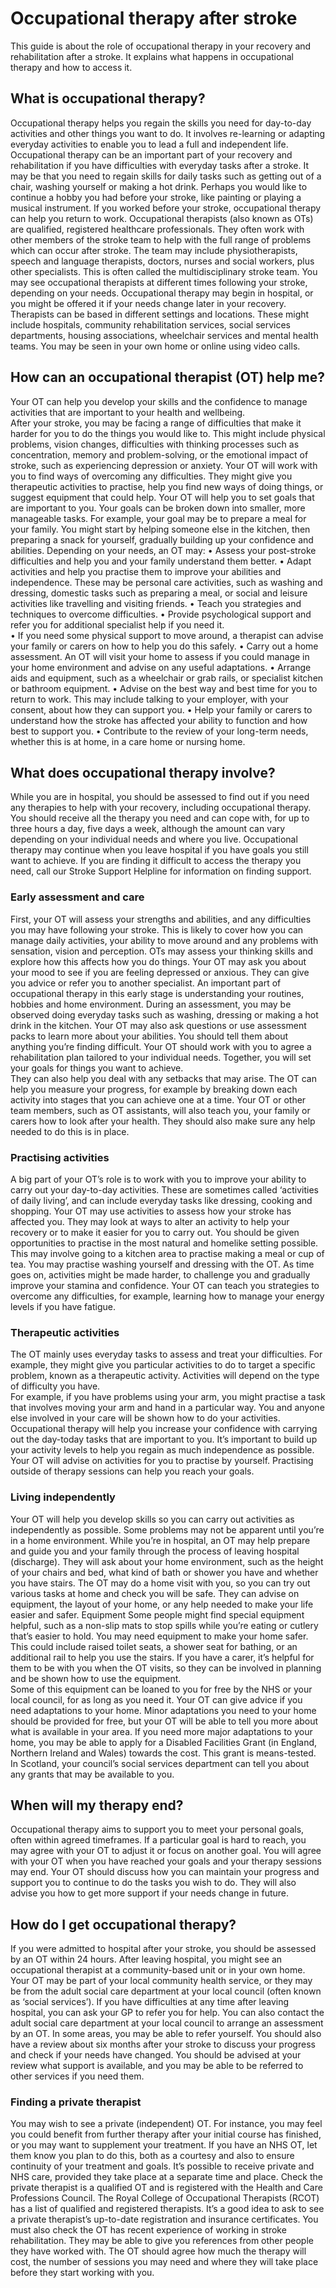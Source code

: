 # Occupational therapy after stroke
This guide is about the role of occupational therapy in your recovery and rehabilitation after a stroke. It explains what happens in occupational therapy and how to access it.

## What is occupational therapy? 
Occupational therapy helps you regain the skills you need for day-to-day activities and other things you want to do. It involves re-learning or adapting everyday activities to enable you to lead a full and independent life. Occupational therapy can be an important part of your recovery and rehabilitation if you have difficulties with everyday tasks after a stroke. 
It may be that you need to regain skills for daily tasks such as getting out of a chair, washing yourself or making a hot drink. Perhaps you would like to continue a hobby you had before your stroke, like painting or playing a musical instrument. If you worked before your stroke, occupational therapy can help you return to work. 
Occupational therapists (also known as OTs) are qualified, registered healthcare professionals. They often work with other members of the stroke team to help with the full range of problems which can occur after stroke.                The team may include physiotherapists, speech and language therapists, doctors, nurses and social workers, plus other specialists. This is often called the multidisciplinary stroke team. 
You may see occupational therapists at different times following your stroke, depending on your needs. Occupational therapy may begin in hospital, or you might be offered it if your needs change later in your recovery. Therapists can be based in different settings and locations. These might include hospitals, community rehabilitation services, social services departments, housing associations, wheelchair services and mental health teams. You may be seen in your own home or online using video calls. 
## How can an occupational therapist (OT) help me?
Your OT can help you develop your skills and the confidence to manage activities that are important to your health and wellbeing.                                                    
After your stroke, you may be facing a range of difficulties that make it harder for you to do the things you would like to. This might include physical problems, vision changes, difficulties with thinking processes such as concentration, memory and problem-solving, or the emotional impact of stroke, such as experiencing depression or anxiety. 
Your OT will work with you to find ways of overcoming any difficulties. They might give you therapeutic activities to practise, help you find new ways of doing things, or suggest equipment that could help. 
Your OT will help you to set goals that are important to you. Your goals can be broken down into smaller, more manageable tasks. For example, your goal may be to prepare a meal for your family. You might start by helping someone else in the kitchen, then preparing a snack for yourself, gradually building up your confidence and abilities.
Depending on your needs, an OT may: 
• Assess your post-stroke difficulties and help you and your family understand them better. 
• Adapt activities and help you practise them to improve your abilities and independence. These may be personal care activities, such as washing and dressing, domestic tasks such as preparing a meal, or social and leisure activities like travelling and visiting friends. 
• Teach you strategies and techniques to overcome difficulties. 
• Provide psychological support and refer you for additional specialist help if you need it.                
• If you need some physical support to move around, a therapist can advise your family or carers on how to help you do this safely. 
• Carry out a home assessment. An OT will visit your home to assess if you could manage in your home environment and advise on any useful adaptations. 
• Arrange aids and equipment, such as a wheelchair or grab rails, or specialist kitchen or bathroom equipment. 
• Advise on the best way and best time for you to return to work. This may include talking to your employer, with your consent, about how they can support you. 
• Help your family or carers to understand how the stroke has affected your ability to function and how best to support you. 
• Contribute to the review of your long-term needs, whether this is at home, in a care home or nursing home.          

## What does occupational therapy involve? 
While you are in hospital, you should be assessed to find out if you need any therapies to help with your recovery, including occupational therapy. You should receive all the therapy you need and can cope with, for up to three hours a day, five days a week, although the amount can vary depending on your individual needs and where you live.
Occupational therapy may continue when you leave hospital if you have goals you still want to achieve. If you are finding it difficult to access the therapy you need, call our Stroke Support Helpline for information on finding support. 
### Early assessment and care
First, your OT will assess your strengths and abilities, and any difficulties you may have following your stroke. This is likely to cover how you can manage daily activities, your ability to move around and any problems with sensation, vision and perception. OTs may assess your thinking skills and explore how this affects how you do things. Your OT may ask you about your mood to see if you are feeling depressed or anxious. They can give you advice or refer you to another specialist. 
An important part of occupational therapy in this early stage is understanding your routines, hobbies and home environment. During an assessment, you may be observed doing everyday tasks such as washing, dressing or making a hot drink in the kitchen. Your OT may also ask questions or use assessment packs to learn more about your abilities. You should tell them about anything you’re finding difficult. 
Your OT should work with you to agree a rehabilitation plan tailored to your individual needs. Together, you will set your goals for things you want to achieve.              
They can also help you deal with any setbacks that may arise. The OT can help you measure your progress, for example by breaking down each activity into stages that you can achieve one at a time. 
Your OT or other team members, such as OT assistants, will also teach you, your family or carers how to look after your health. They should also make sure any help needed to do this is in place. 
### Practising activities
A big part of your OT’s role is to work with you to improve your ability to carry out your day-to-day activities. These are sometimes called ‘activities of daily living’, and can include everyday tasks like dressing, cooking and shopping. 
Your OT may use activities to assess how your stroke has affected you. They may look at ways to alter an activity to help your recovery or to make it easier for you to carry out. 
You should be given opportunities to practise in the most natural and homelike setting possible. This may involve going to a kitchen area to practise making a meal or cup of tea. You may practise washing yourself and dressing with the OT. 
As time goes on, activities might be made harder, to challenge you and gradually improve your stamina and confidence. Your OT can teach you strategies to overcome any difficulties, for example, learning how to manage your energy levels if you have fatigue. 
### Therapeutic activities 
The OT mainly uses everyday tasks to assess and treat your difficulties. For example, they might give you particular activities to do to target a specific problem, known as a therapeutic activity. Activities will depend on the type of difficulty you have.               
For example, if you have problems using your arm, you might practise a task that involves moving your arm and hand in a particular way. You and anyone else involved in your care will be shown how to do your activities. 
Occupational therapy will help you increase your confidence with carrying out the day-today tasks that are important to you. 
It’s important to build up your activity levels to help you regain as much independence as possible. Your OT will advise on activities for you to practise by yourself. Practising outside of therapy sessions can help you reach your goals. 
### Living independently
Your OT will help you develop skills so you can carry out activities as independently as possible. Some problems may not be apparent until you’re in a home environment. While you’re in hospital, an OT may help prepare and guide you and your family through the process of leaving hospital (discharge). 
They will ask about your home environment, such as the height of your chairs and bed, what kind of bath or shower you have and whether you have stairs. The OT may do a home visit with you, so you can try out various tasks at home and check you will be safe. They can advise on equipment, the layout of your home, or any help needed to make your life easier and safer. 
Equipment 
Some people might find special equipment helpful, such as a non-slip mats to stop spills while you’re eating or cutlery that’s easier to hold. You may need equipment to make your home safer. This could include raised toilet seats, a shower seat for bathing, or an additional rail to help you use the stairs. 
If you have a carer, it’s helpful for them to be with you when the OT visits, so they can be involved in planning and be shown how to use the equipment.              
Some of this equipment can be loaned to you for free by the NHS or your local council, for as long as you need it.
Your OT can give advice if you need adaptations to your home. Minor adaptations you need to your home should be provided for free, but your OT will be able to tell you more about what is available in your area. 
If you need more major adaptations to your home, you may be able to apply for a Disabled Facilities Grant (in England, Northern Ireland and Wales) towards the cost. This grant is means-tested. In Scotland, your council’s social services department can tell you about any grants that may be available to you.

## When will my therapy end? 
Occupational therapy aims to support you to meet your personal goals, often within agreed timeframes. If a particular goal is hard to reach, you may agree with your OT to adjust it or focus on another goal. You will agree with your OT when you have reached your goals and your therapy sessions may end. Your OT should discuss how you can maintain your progress and support you to continue to do the tasks you wish to do. They will also advise you how to get more support if your needs change in future. 

## How do I get occupational therapy?
If you were admitted to hospital after your stroke, you should be assessed by an OT within 24 hours. After leaving hospital, you might see an occupational therapist at a community-based unit or in your own home. Your OT may be part of your local community health service, or they may be from the adult social care department at your local council (often known as ‘social services’). 
If you have difficulties at any time after leaving hospital, you can ask your GP to refer you for help. You can also contact the adult social care department at your local council to arrange an assessment by an OT. In some areas, you may be able to refer yourself. 
You should also have a review about six months after your stroke to discuss your progress and check if your needs have changed. You should be advised at your review what support is available, and you may be able to be referred to other services if you need them.
### Finding a private therapist
You may wish to see a private (independent) OT. For instance, you may feel you could benefit from further therapy after your initial course has finished, or you may want to supplement your treatment. If you have an NHS OT, let them know you plan to do this, both as a courtesy and also to ensure continuity of your treatment and goals. It’s possible to receive private and NHS care, provided they take place at a separate time and place. 
Check the private therapist is a qualified OT and is registered with the Health and Care Professions Council. The Royal College of Occupational Therapists (RCOT) has a list of qualified and registered therapists. It’s a good idea to ask to see a private therapist’s up-to-date registration and insurance certificates. 
You must also check the OT has recent experience of working in stroke rehabilitation. They may be able to give you references from other people they have worked with. 
The OT should agree how much the therapy will cost, the number of sessions you may need and where they will take place before they start working with you.